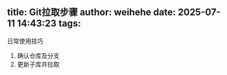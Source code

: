 title: Git拉取步骤
author: weihehe
date: 2025-07-11 14:43:23
tags:
---
日常使用技巧
<!--more-->

1. 确认仓库及分支
2. 更新子库并拉取